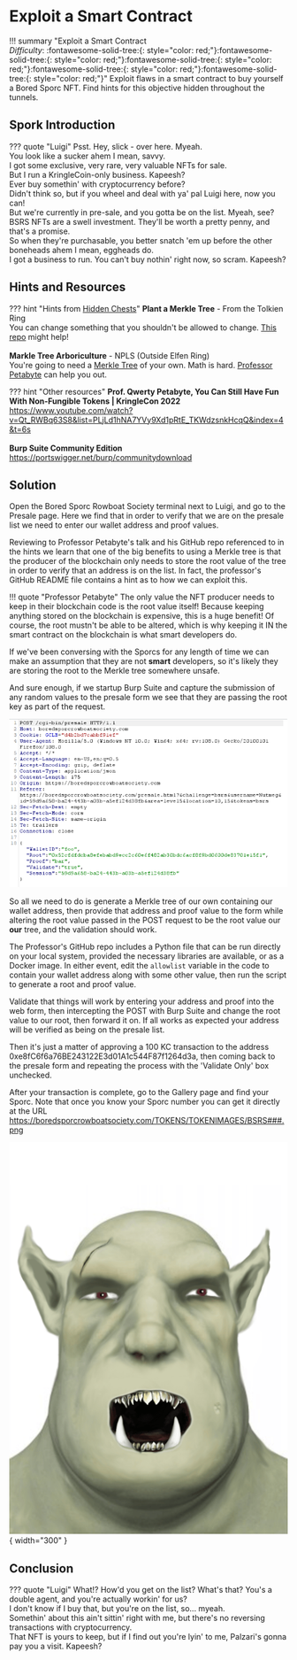 # Exploit a Smart Contract

!!! summary "Exploit a Smart Contract<br>*Difficulty*: :fontawesome-solid-tree:{: style="color: red;"}:fontawesome-solid-tree:{: style="color: red;"}:fontawesome-solid-tree:{: style="color: red;"}:fontawesome-solid-tree:{: style="color: red;"}:fontawesome-solid-tree:{: style="color: red;"}"
    Exploit flaws in a smart contract to buy yourself a Bored Sporc NFT. Find hints for this objective hidden throughout the tunnels.



## Spork Introduction

??? quote "Luigi"
    Psst. Hey, slick - over here. Myeah.<br>
    You look like a sucker ahem I mean, savvy.<br>
    I got some exclusive, very rare, very valuable NFTs for sale.<br>
    But I run a KringleCoin-only business. Kapeesh?<br>
    Ever buy somethin' with cryptocurrency before?<br>
    Didn't think so, but if you wheel and deal with ya' pal Luigi here, now you can!<br>
    But we're currently in pre-sale, and you gotta be on the list. Myeah, see?<br>
    BSRS NFTs are a swell investment. They'll be worth a pretty penny, and that's a promise.<br>
    So when they're purchasable, you better snatch 'em up before the other boneheads ahem I mean, eggheads do.<br>
    I got a business to run. You can't buy nothin' right now, so scram. Kapeesh?

## Hints and Resources

??? hint "Hints from <a href="../../../extras/Hidden_Chests/">Hidden Chests</a>"
    **Plant a Merkle Tree** - From the Tolkien Ring<br>
    You can change something that you shouldn't be allowed to change. <a href="https://github.com/QPetabyte/Merkle_Trees">This repo</a> might help!<br>
    <br>
    **Markle Tree Arboriculture** - NPLS (Outside Elfen Ring)<br>
    You're going to need a <a href="https://decentralizedthoughts.github.io/2020-12-22-what-is-a-merkle-tree/">Merkle Tree</a> of your own. Math is hard. <a href="https://youtu.be/Qt_RWBq63S8">Professor Petabyte</a> can help you out.

??? hint "Other resources"
    **Prof. Qwerty Petabyte, You Can Still Have Fun With Non-Fungible Tokens | KringleCon 2022**<br>
    <a href="https://www.youtube.com/watch?v=Qt_RWBq63S8&list=PLjLd1hNA7YVy9Xd1pRtE_TKWdzsnkHcqQ&index=4&t=6s">https://www.youtube.com/watch?v=Qt_RWBq63S8&list=PLjLd1hNA7YVy9Xd1pRtE_TKWdzsnkHcqQ&index=4&t=6s</a><br>
    <br>
    **Burp Suite Community Edition**<br>
    <a href="https://portswigger.net/burp/communitydownload">https://portswigger.net/burp/communitydownload</a>

## Solution

Open the Bored Sporc Rowboat Society terminal next to Luigi, and go to the Presale page.  Here we find that in order to verify that we are on the presale list we need to enter our wallet address and proof values.

Reviewing to Professor Petabyte's talk and his GitHub repo referenced to in the hints we learn that one of the big benefits to using a Merkle tree is that the producer of the blockchain only needs to store the root value of the tree in order to verify that an address is on the list.  In fact, the professor's GitHub README file contains a hint as to how we can exploit this.

!!! quote "Professor Petabyte"
    The only value the NFT producer needs to keep in their blockchain code is the root value itself! Because keeping anything stored on the blockchain is expensive, this is a huge benefit! Of course, the root mustn't be able to be altered, which is why keeping it IN the smart contract on the blockchain is what smart developers do.

If we've been conversing with the Sporcs for any length of time we can make an assumption that they are not **smart** developers, so it's likely they are storing the root to the Merkle tree somewhere unsafe.

And sure enough, if we startup Burp Suite and capture the submission of any random values to the presale form we see that they are passing the root key as part of the request.

![](MerkleRoot.png)

So all we need to do is generate a Merkle tree of our own containing our wallet address, then provide that address and proof value to the form while altering the root value passed in the POST request to be the root value our **our** tree, and the validation should work.

The Professor's GitHub repo includes a Python file that can be run directly on your local system, provided the necessary libraries are available, or as a Docker image.  In either event, edit the `allowlist` variable in the code to contain your wallet address along with some other value, then run the script to generate a root and proof value.

Validate that things will work by entering your address and proof into the web form, then intercepting the POST with Burp Suite and change the root value to our root, then forward it on.  If all works as expected your address will be verified as being on the presale list.

Then it's just a matter of approving a 100 KC transaction to the address 0xe8fC6f6a76BE243122E3d01A1c544F87f1264d3a, then coming back to the presale form and repeating the process with the 'Validate Only' box unchecked.

After your transaction is complete, go to the Gallery page and find your Sporc.  Note that once you know your Sporc number you can get it directly at the URL https://boredsporcrowboatsociety.com/TOKENS/TOKENIMAGES/BSRS###.png

![](BSRS214.png){ width="300" }



## Conclusion

??? quote "Luigi"
    What!? How'd you get on the list? What's that? You's a double agent, and you're actually workin' for us?<br>
    I don't know if I buy that, but you're on the list, so... myeah.<br>
    Somethin' about this ain't sittin' right with me, but there's no reversing transactions with cryptocurrency.<br>
    That NFT is yours to keep, but if I find out you're lyin' to me, Palzari's gonna pay you a visit. Kapeesh?

